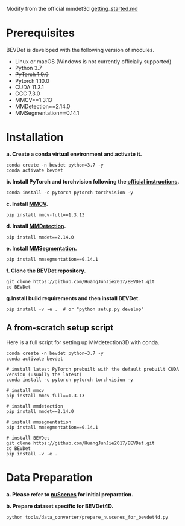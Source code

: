 Modify from the official mmdet3d [getting_started.md](https://github.com/open-mmlab/mmdetection3d/blob/master/docs/en/getting_started.md)

# Prerequisites
BEVDet is developed with the following version of modules.
- Linux or macOS (Windows is not currently officially supported)
- Python 3.7
- ~~PyTorch 1.9.0~~
- Pytorch 1.10.0
- CUDA 11.3.1 
- GCC 7.3.0
- MMCV==1.3.13
- MMDetection==2.14.0
- MMSegmentation==0.14.1


# Installation

**a. Create a conda virtual environment and activate it.**

```shell
conda create -n bevdet python=3.7 -y
conda activate bevdet
```

**b. Install PyTorch and torchvision following the [official instructions](https://pytorch.org/).**

```shell
conda install -c pytorch pytorch torchvision -y
```

**c. Install [MMCV](https://mmcv.readthedocs.io/en/latest/).**
```shell
pip install mmcv-full==1.3.13
```

**d. Install [MMDetection](https://github.com/open-mmlab/mmdetection).**

```shell
pip install mmdet==2.14.0
```

**e. Install [MMSegmentation](https://github.com/open-mmlab/mmsegmentation).**

```shell
pip install mmsegmentation==0.14.1
```


**f. Clone the BEVDet repository.**

```shell
git clone https://github.com/HuangJunJie2017/BEVDet.git
cd BEVDet
```

**g.Install build requirements and then install BEVDet.**

```shell
pip install -v -e .  # or "python setup.py develop"
```


## A from-scratch setup script

Here is a full script for setting up MMdetection3D with conda.

```shell
conda create -n bevdet python=3.7 -y
conda activate bevdet

# install latest PyTorch prebuilt with the default prebuilt CUDA version (usually the latest)
conda install -c pytorch pytorch torchvision -y

# install mmcv
pip install mmcv-full==1.3.13

# install mmdetection
pip install mmdet==2.14.0

# install mmsegmentation
pip install mmsegmentation==0.14.1

# install BEVDet
git clone https://github.com/HuangJunJie2017/BEVDet.git
cd BEVDet
pip install -v -e .
```

# Data Preparation

**a. Please refer to [nuScenes](docs/datasets/nuscenes_det.md) for initial preparation.**

**b. Prepare dataset specific for BEVDet4D.**
```shell
python tools/data_converter/prepare_nuscenes_for_bevdet4d.py
```